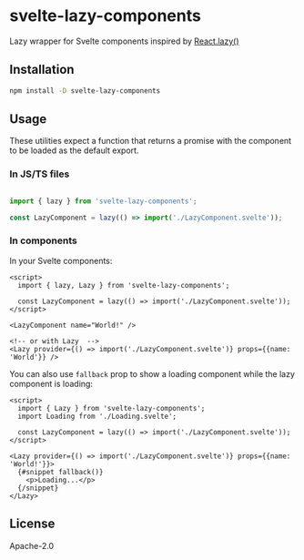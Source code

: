# svelte-lazy-components

Lazy wrapper for Svelte components inspired by [React.lazy()](https://react.dev/reference/react/lazy)

## Installation

```bash
npm install -D svelte-lazy-components
```

## Usage

These utilities expect a function that returns a promise with the component to be loaded as the default export.

### In JS/TS files

```ts

import { lazy } from 'svelte-lazy-components';

const LazyComponent = lazy(() => import('./LazyComponent.svelte'));

```

### In components
In your Svelte components:
```svelte
<script>
  import { lazy, Lazy } from 'svelte-lazy-components';

  const LazyComponent = lazy(() => import('./LazyComponent.svelte'));
</script>

<LazyComponent name="World!" />

<!-- or with Lazy  -->
<Lazy provider={() => import('./LazyComponent.svelte')} props={{name: 'World'}} />
```

You can also use `fallback` prop to show a loading component while the lazy component is loading:
```svelte
<script>
  import { Lazy } from 'svelte-lazy-components';
  import Loading from './Loading.svelte';

  const LazyComponent = lazy(() => import('./LazyComponent.svelte'));
</script>

<Lazy provider={() => import('./LazyComponent.svelte')} props={{name: 'World!'}}>
  {#snippet fallback()}
    <p>Loading...</p>
  {/snippet}
</Lazy>
```


## License
Apache-2.0

